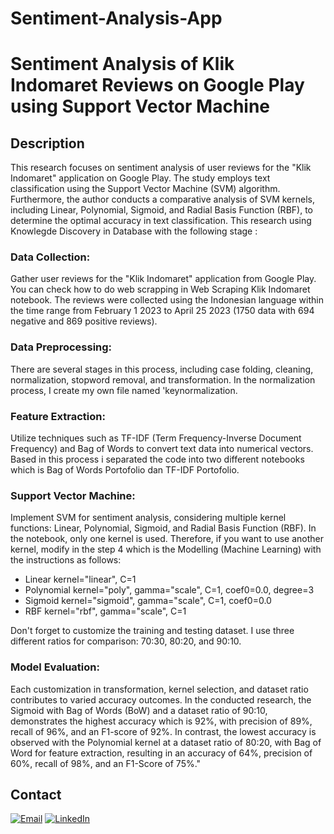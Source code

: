 # Sentiment-Analysis-App
# Sentiment Analysis of Klik Indomaret Reviews on Google Play using Support Vector Machine

## Description

This research focuses on sentiment analysis of user reviews for the "Klik Indomaret" application on Google Play. The study employs text classification using the Support Vector Machine (SVM) algorithm. Furthermore, the author conducts a comparative analysis of SVM kernels, including Linear, Polynomial, Sigmoid, and Radial Basis Function (RBF), to determine the optimal accuracy in text classification. This research using Knowlegde Discovery in Database with the following stage :

### Data Collection:
Gather user reviews for the "Klik Indomaret" application from Google Play. You can check how to do web scrapping in Web Scraping Klik Indomaret notebook. The reviews were collected using the Indonesian language within the time range from February 1 2023 to April 25 2023 (1750 data with 694 negative and 869 positive reviews).

### Data Preprocessing:
There are several stages in this process, including case folding, cleaning, normalization, stopword removal, and transformation. In the normalization process, I create my own file named 'keynormalization.

### Feature Extraction:
Utilize techniques such as TF-IDF (Term Frequency-Inverse Document Frequency) and Bag of Words to convert text data into numerical vectors. Based in this process i separated the code into two different notebooks which is Bag of Words Portofolio dan TF-IDF Portofolio.

### Support Vector Machine:
Implement SVM for sentiment analysis, considering multiple kernel functions: Linear, Polynomial, Sigmoid, and Radial Basis Function (RBF). In the notebook, only one kernel is used. Therefore, if you want to use another kernel, modify in the step 4 which is the Modelling (Machine Learning) with the instructions as follows:
* Linear
kernel="linear", C=1
* Polynomial 
kernel="poly", gamma="scale", C=1, coef0=0.0, degree=3
* Sigmoid
kernel="sigmoid", gamma="scale", C=1, coef0=0.0
* RBF
kernel="rbf", gamma="scale", C=1

Don't forget to customize the training and testing dataset. I use three different ratios for comparison: 70:30, 80:20, and 90:10. 

### Model Evaluation:
Each customization in transformation, kernel selection, and dataset ratio contributes to varied accuracy outcomes. In the conducted research, the Sigmoid with Bag of Words (BoW) and a dataset ratio of 90:10, demonstrates the highest accuracy which is 92%, with precision of 89%, recall of 96%, and an F1-score of 92%. In contrast, the lowest accuracy is observed with the Polynomial kernel at a dataset ratio of 80:20, with Bag of Word for feature extraction, resulting in an accuracy of 64%, precision of 60%, recall of 98%, and an F1-Score of 75%."

## Contact
[![Email](https://img.shields.io/badge/Here-My%20Email-brightgreen?style=for-the-badge&logo=appveyor)](https://www.example.com)
[![LinkedIn](https://img.shields.io/badge/Here-My%20LinkedIn-brightgreen?style=for-the-badge&logo=appveyor)](https://www.example.com)

